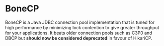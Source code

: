 BoneCP
======

BoneCP is a Java JDBC connection pool implementation that is tuned for high performance by minimizing lock contention to give greater throughput for your applications. It beats older connection pools such as C3P0 and DBCP but <b>should now be considered deprecated</b> in favour of HikariCP.
